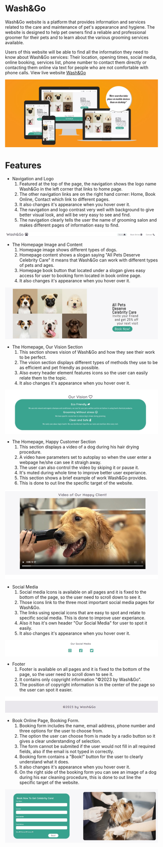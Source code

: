 # Wash&Go
Wash&Go website is a platform that provides information and services related to the care and maintenance of 
pet's appearance and hygiene. The website is designed to help pet owners find a reliable and professional 
groomer for their pets and to learn about the various grooming services available.

Users of this website will be able to find all the information they need to know about Wash&Go services:
Their location, opening times, social media, online booking, services list, phone number to contact them directly
or contacting them online via text for people who are not comfortable with phone calls.
View live website [Wash&Go](https://vitalii-chepurnyi.github.io/wash_and_go/index.html)


![Alt text](assets/images/responsive.jpg)

# Features
<ul>
   <li>Navigation and Logo
      <ol>
       <li>Featured at the top of the page, the navigation shows the logo name Wash&Go in the left corner that links to home page.
       <li>The other navigation links are on the right hand corner: Home, Book Online, Contact which link to different pages.
       <li>It also changes it's appearance when you hover over it.
       <li>The navigation and logo contrast very well with background to give better visual look, and will be very easy to see and find.
       <li>The navigation clearly tells the user the name of grooming salon and makes different pages of information easy to find.
       </ol> 
</ul>

![Alt text](assets/images/navigation_logo.jpg)

<ul>
   <li>The Homepage Image and Content
      <ol>
       <li>Homepage image shows different types of dogs.
       <li>Homepage content shows a slogan saying "All Pets Deserve Celebrity Care" it means that Wash&Go can work with different types of pets and ages.
       <li>Homepage book button that located under a slogan gives easy access for user to booking form located in book online page.
       <li>It also changes it's appearance when you hover over it.
       </ol> 
</ul>

![Alt text](assets/images/main.jpg)

<ul>
   <li>The Homepage, Our Vision Section
      <ol>
       <li>This section shows vision of Wash&Go and how they see their work to be perfect.
       <li>The vision section displays different types of methods they use to be as efficient and pet friendly as possible.
       <li>Also every header element features icons so the user can easily relate them to the topic.
       <li>It also changes it's appearance when you hover over it.
       </ol> 
</ul>

![Alt text](assets/images/vision.jpg)

<ul>
   <li>The Homepage, Happy Customer Section
      <ol>
       <li>This section displays a video of a dog during his hair drying procedure.
       <li>A video have parameters set to autoplay so when the user enter a webpage he/she can see it straigh away.
       <li>The user can also control the video by skiping it or pause it.
       <li>It's muted during whole time to improve better user experiance.
       <li>This section shows a brief example of work Wash&Go provides.
       <li>This is done to out line the specific target of the website.
       </ol> 
</ul>

![Alt text](assets/images/client.jpg)

<ul>
   <li>Social Media
      <ol>
       <li>Social media Icons is available on all pages and it is fixed to the bottom of the page, so the user need to scroll down to see it.
       <li>Those icons link to the three most important social media pages for Wash&Go.
       <li>The links using special icons that are easy to spot and relate to specific social media. This is done to improve user experiance.
       <li>Also it has it's own header "Our Social Media" for user to spot it easily.
       <li>It also changes it's appearance when you hover over it.
       </ol> 
</ul>

![Alt text](assets/images/social-media.jpg)

<ul>
   <li>Footer
      <ol>
       <li>Footer is available on all pages and it is fixed to the bottom of the page, so the user need to scroll down to see it.
       <li>It contains only copyright information "©2023 by Wash&Go".
       <li>The position of copyright information is in the center of the page so the user can spot it easier.
       </ol> 
</ul>

![Alt text](assets/images/footer.jpg)

<ul>
   <li>Book Online Page, Booking Form.
      <ol>
       <li>Booking form includes the name, email address, phone number and three options for the user to choose from.
       <li>The option the user can choose from is made by a radio button so it gives a clear understanding of selection.
       <li>The form cannot be submited if the user would not fill in all required fields, also if the email is not typed in correctly.
       <li>Booking form contains a "Book!" button for the user to clearly understand what it does.
       <li>It also changes it's appearance when you hover over it.
       <li>On the right side of the booking form you can see an image of a dog during his ear cleaning procedure, this is done to out line the specific target of the website.
       </ol>
</ul>

![Alt text](assets/images/book-form.jpg)